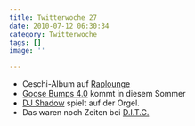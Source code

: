 ```yaml
---
title: Twitterwoche 27
date: 2010-07-12 06:30:34
category: Twitterwoche
tags: []
image: ''

---
```


* Ceschi-Album auf [Raplounge](http://raplounge.de/?p=1695)
* [Goose Bumps 4.0](http://www.facebook.com/photo.php?pid=4366978&id=95619068558&comments=&alert=) kommt in diesem Sommer
* [DJ Shadow](http://www.cratekings.com/dj-shadow-plays-a-cathedral-organ/) spielt auf der Orgel.
* Das waren noch Zeiten bei [D.I.T.C.](http://www.unkut.com/2010/07/six-vintage-d-i-t-c-photos/)
